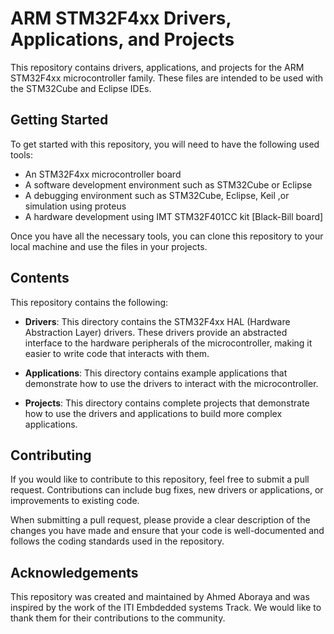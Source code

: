 # ARM STM32F4xx Drivers, Applications, and Projects

This repository contains drivers, applications, and projects for the ARM STM32F4xx microcontroller family. These files are intended to be used with the STM32Cube and Eclipse IDEs.

## Getting Started

To get started with this repository, you will need to have the following used tools:

- An STM32F4xx microcontroller board
- A software development environment such as STM32Cube or Eclipse
- A debugging environment such as STM32Cube, Eclipse, Keil ,or simulation using proteus
- A hardware development using IMT STM32F401CC kit [Black-Bill board]

Once you have all the necessary tools, you can clone this repository to your local machine and use the files in your projects.

## Contents

This repository contains the following:

- **Drivers**: This directory contains the STM32F4xx HAL (Hardware Abstraction Layer) drivers. These drivers provide an abstracted interface to the hardware peripherals of the microcontroller, making it easier to write code that interacts with them.

- **Applications**: This directory contains example applications that demonstrate how to use the drivers to interact with the microcontroller.

- **Projects**: This directory contains complete projects that demonstrate how to use the drivers and applications to build more complex applications.

## Contributing

If you would like to contribute to this repository, feel free to submit a pull request. Contributions can include bug fixes, new drivers or applications, or improvements to existing code.

When submitting a pull request, please provide a clear description of the changes you have made and ensure that your code is well-documented and follows the coding standards used in the repository.


## Acknowledgements

This repository was created and maintained by Ahmed Aboraya and was inspired by the work of the ITI Embdedded systems Track. We would like to thank them for their contributions to the community.
